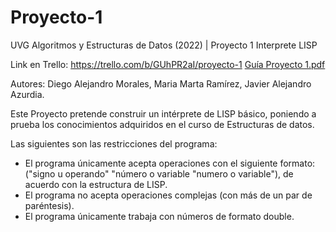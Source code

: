 # Proyecto-1
UVG Algoritmos y Estructuras de Datos (2022) | Proyecto 1 Interprete LISP

Link en Trello: https://trello.com/b/GUhPR2aI/proyecto-1
[Guía Proyecto 1.pdf](https://github.com/jazurdia/Proyecto-1/files/8338177/Proyecto1.2.pdf)

Autores: 
  Diego Alejandro Morales, 
  Maria Marta Ramírez, 
  Javier Alejandro Azurdia.
  
 Este Proyecto pretende construir un intérprete de LISP básico, poniendo a prueba los conocimientos adquiridos en el curso de Estructuras de datos. 
 
 Las siguientes son las restricciones del programa:
 - El programa únicamente acepta operaciones con el siguiente formato: ("signo u operando" "número o variable "numero o variable"), de acuerdo con la estructura de LISP. 
 - El programa no acepta operaciones complejas (con más de un par de paréntesis).
 - El programa únicamente trabaja con números de formato double. 

